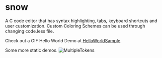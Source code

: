 # snow
A C code editor that has syntax highlighting, tabs, keyboard shortcuts and user customization.
Custom Coloring Schemes can be used through changing code.less file.

Check out a GIF Hello World Demo at [HelloWorldSample](https://gfycat.com/NaughtyGorgeousHyracotherium)

Some more static demos.
![MultipleTokens](https://cloud.githubusercontent.com/assets/16367953/26403834/abbbc2cc-405d-11e7-884b-60ba5a2bc0ca.png)

